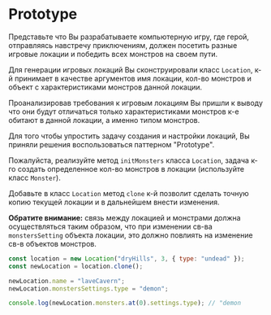 # Prototype

Представьте что Вы разрабатываете компьютерную игру, где герой, отправляясь 
навстречу приключениям, должен посетить разные игровые локации и победить
всех монстров на своем пути.

Для генерации игровых локаций Вы сконструировали класс `Location`, к-й 
принимает в качестве аргументов имя локации, кол-во монстров и объект 
с характеристиками монстров данной локации.

Проанализировав требования к игровым локациям Вы пришли к выводу что они
будут отличаться только характеристиками монстров к-е обитают в данной 
локации, а именно типом монстров.

Для того чтобы упростить задачу создания и настройки локаций, Вы приняли
решения воспользоваться паттерном "Prototype".

Пожалуйста, реализуйте метод `initMonsters` класса `Location`, задача к-го
создать определенное кол-во монстров в локации (используйте класс `Monster`).

Добавьте в класс `Location` метод `clone` к-й позволит сделать точную
копию текущей локации и в дальнейшем внести изменения.

**Обратите внимание:** связь между локацией и монстрами должна осуществляться
таким образом, что при изменении св-ва `monstersSetting` объекта локации,
это должно повлиять на изменение св-в объектов монстров.

```js
const location = new Location("dryHills", 3, { type: "undead" });
const newLocation = location.clone();

newLocation.name = "laveCavern";
newLocation.monstersSettings.type = "demon";

console.log(newLocation.monsters.at(0).settings.type); // "demon
```



